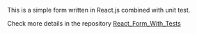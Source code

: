 This is a simple form written in React.js combined with unit test.

Check more details in the repository [React_Form_With_Tests](https://github.com/aaayumi/React_Form_With_Tests)
